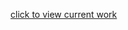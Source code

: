 [click to view current work](http://htmlpreview.github.io/?https://github.com/pabloernesto/experimento-javascript/blob/master/main.html)
